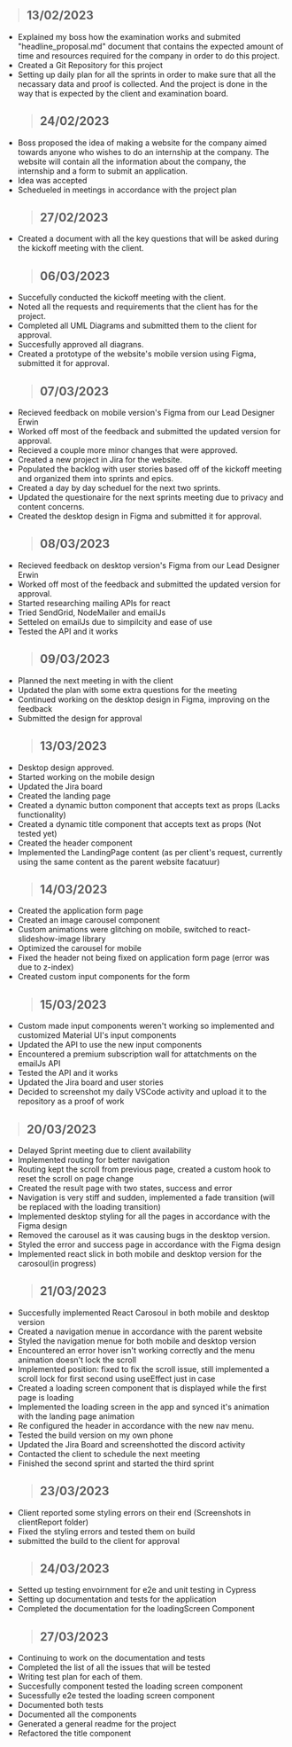 > ## **13/02/2023**

- Explained my boss how the examination works and submited "headline_proposal.md" document that contains the expected amount
  of time and resources required for the company in order to do this project.
- Created a Git Repository for this project
- Setting up daily plan for all the sprints in order to make sure that all the necassary data and proof is collected. And the project is done in the way that is expected by the client and examination board.
  > ## **24/02/2023**
- Boss proposed the idea of making a website for the company aimed towards anyone who wishes to do an internship at the company. The website will contain all the information about the company, the internship and a form to submit an application.
- Idea was accepted
- Schedueled in meetings in accordance with the project plan
  > ## **27/02/2023**
- Created a document with all the key questions that will be asked during the kickoff meeting with the client.
  > ## **06/03/2023**
- Succefully conducted the kickoff meeting with the client.
- Noted all the requests and requirements that the client has for the project.
- Completed all UML Diagrams and submitted them to the client for approval.
- Succesfully approved all diagrans.
- Created a prototype of the website's mobile version using Figma, submitted it for approval.
  > ## **07/03/2023**
- Recieved feedback on mobile version's Figma from our Lead Designer Erwin
- Worked off most of the feedback and submitted the updated version for approval.
- Recieved a couple more minor changes that were approved.
- Created a new project in Jira for the website.
- Populated the backlog with user stories based off of the kickoff meeting and organized them into sprints and epics.
- Created a day by day scheduel for the next two sprints.
- Updated the questionaire for the next sprints meeting due to privacy and content concerns.
- Created the desktop design in Figma and submitted it for approval.
  > ## **08/03/2023**
- Recieved feedback on desktop version's Figma from our Lead Designer Erwin
- Worked off most of the feedback and submitted the updated version for approval.
- Started researching mailing APIs for react
- Tried SendGrid, NodeMailer and emailJs
- Setteled on emailJs due to simpilcity and ease of use
- Tested the API and it works
  > ## **09/03/2023**
- Planned the next meeting in with the client
- Updated the plan with some extra questions for the meeting
- Continued working on the desktop design in Figma, improving on the feedback
- Submitted the design for approval
  > ## **13/03/2023**
- Desktop design approved.
- Started working on the mobile design
- Updated the Jira board
- Created the landing page
- Created a dynamic button component that accepts text as props (Lacks functionality)
- Created a dynamic title component that accepts text as props (Not tested yet)
- Created the header component
- Implemented the LandingPage content (as per client's request, currently using the same content as the parent website facatuur)
  > ## **14/03/2023**
- Created the application form page
- Created an image carousel component
- Custom animations were glitching on mobile, switched to react-slideshow-image library
- Optimized the carousel for mobile
- Fixed the header not being fixed on application form page (error was due to z-index)
- Created custom input components for the form
  > ## **15/03/2023**
- Custom made input components weren't working so implemented and customized Material UI's input components
- Updated the API to use the new input components
- Encountered a premium subscription wall for attatchments on the emailJs API
- Tested the API and it works
- Updated the Jira board and user stories
- Decided to screenshot my daily VSCode activity and upload it to the repository as a proof of work

> ## **20/03/2023**

- Delayed Sprint meeting due to client availability
- Implemented routing for better navigation
- Routing kept the scroll from previous page,
  created a custom hook to reset the scroll on page change
- Created the result page with two states, success and error
- Navigation is very stiff and sudden, implemented a fade transition (will be replaced with the loading transition)
- Implemented desktop styling for all the pages in accordance with the Figma design
- Removed the carousel as it was causing bugs in the desktop version.
- Styled the error and success page in accordance with the Figma design
- Implemented react slick in both mobile and desktop version for the carosoul(in progress)
  > ## **21/03/2023**
- Succesfully implemented React Carosoul in both mobile and desktop version
- Created a navigation menue in accordance with the parent website
- Styled the navigation menue for both mobile and desktop version
- Encountered an error hover isn't working correctly and the menu animation doesn't lock the scroll
- Implemented position: fixed to fix the scroll issue, still implemented a scroll lock for first second using useEffect just in case
- Created a loading screen component that is displayed while the first page is loading
- Implemented the loading screen in the app and synced it's animation with the landing page animation
- Re configured the header in accordance with the new nav menu.
- Tested the build version on my own phone
- Updated the Jira Board and screenshotted the discord activity
- Contacted the client to schedule the next meeting
- Finished the second sprint and started the third sprint
  > ## **23/03/2023**
- Client reported some styling errors on their end (Screenshots in clientReport folder)
- Fixed the styling errors and tested them on build
- submitted the build to the client for approval
  > ## **24/03/2023**
- Setted up testing envoirnment for e2e and unit testing in Cypress
- Setting up documentation and tests for the application
- Completed the documentation for the loadingScreen Component
  > ## **27/03/2023**
- Continuing to work on the documentation and tests
- Completed the list of all the issues that will be tested
- Writing test plan for each of them.
- Succesfully component tested the loading screen component
- Sucessfully e2e tested the loading screen component
- Documented both tests
- Documented all the components
- Generated a general readme for the project
- Refactored the title component
